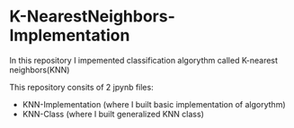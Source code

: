 # K-NearestNeighbors-Implementation

In this repository I impemented classification algorythm called K-nearest neighbors(KNN)

This repository consits of 2 jpynb files:
- KNN-Implementation (where I built basic implementation of algorythm)
- KNN-Class (where I built generalized KNN class)
